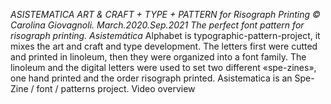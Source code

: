 **ASISTEMATICA* 
ART & CRAFT + TYPE + PATTERN for Risograph Printing
© Carolina Giovagnoli. March.2020.Sep.2021
The perfect font pattern for risograph printing.
Asistemática* Alphabet is typographic-pattern-project, it mixes the art and craft and type development.
The letters first were cutted and printed in linoleum, then they were organized into a font family. The linoleum and the digital letters were used to set two different «spe-zines», one hand printed and the order risograph printed.
Asistematica is an Spe-Zine / font / patterns project.
Video overview
